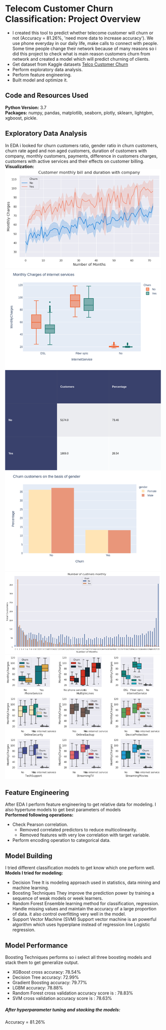 # Telecom Customer Churn Classification: Project Overview
* I created this tool to predict whether telecome customer will churn or not (Accuracy = 81.26%, 'need more data to increase accuracy'). We use phone everyday in our daily life, make calls to connect with people. Some time people change their network because of many reasons so i did this project to check what is main reason customers churn from network and created a model which will predict churning of clients.
* Get dataset from Kaggle datasets [Telco Customer Churn](https://www.kaggle.com/blastchar/telco-customer-churn)
* Perform exploratory data analysis.
* Perform feature engineering.
* Built model and optimize it.
## Code and Resources Used
**Python Version:** 3.7 <br>
**Packages:** numpy, pandas, matplotlib, seaborn, plotly, sklearn, lightgbm, xgboost, pickle.
## Exploratory Data Analysis
In EDA i looked for churn customers ratio, gender ratio in churn customers, churn rate aged and non aged customers, duration of customers with company, monthly customers, payments, difference in customers charges, customers with active services and their effects on customer billing.<br>
**Visualization:**<br>
![deleted or not found](https://github.com/zeeshan-akram/Telecom-Customer-Churn-Classification/blob/master/duration-cust-with-company.png)
![deleted or not found](https://github.com/zeeshan-akram/Telecom-Customer-Churn-Classification/blob/master/internet-monthly-charges.png)
![deleted or not found](https://github.com/zeeshan-akram/Telecom-Customer-Churn-Classification/blob/master/churn-ratio.png)
![deleted or not found](https://github.com/zeeshan-akram/Telecom-Customer-Churn-Classification/blob/master/churn-cust-gender.png)
![deleted or not found](https://github.com/zeeshan-akram/Telecom-Customer-Churn-Classification/blob/master/monthly-customers.png)
![deleted or not found](https://github.com/zeeshan-akram/Telecom-Customer-Churn-Classification/blob/master/no-customers-active-services.png)
## Feature Engineering
After EDA I perform feature engineering to get relative data for modeling. I also hypertune models to get best parameters of models<br> 
**Performed following operations:**
* Check Pearson correlation.
  * Removed correlated predictors to reduce multicolinearity.
  * Removed features with very low correlation with target variable.
* Perform encoding operation to categorical data.
## Model Building
I tried different classification models to get know which one perform well.
**Models I tried for modeling:**
* Decision Tree
  It is modeling approach used in statistics, data mining and machine learning.
* Boosting Techniques
  They improve the prediction power by training a sequence of weak models or week learners.
* Random Forest
  Ensemble learning method for classification, regression. Handle missing values and maintain the accuracy of a large proportion of data. it also control overfitting very well in the model.
* Support Vector Machine (SVM)
  Support vector machine is an powerful algorithm which uses hyperplane instead of regression line Logistic regression.
## Model Performance
Boosting Techniques performs so i select all three boosting models and stack them to get generalize output.<br>
* XGBoost cross accuracy: 78.54%
* Decision Tree accuracy: 72.99%
* Gradient Boosting accuracy: 79.77%
* LGBM accuracy: 78.88%
* Random Forest cross validation accuracy score is : 78.83%
* SVM cross validation accuracy score is : 78.63%
##### After hyperparameter tuning and stacking the models:
Accuracy = 81.26%
